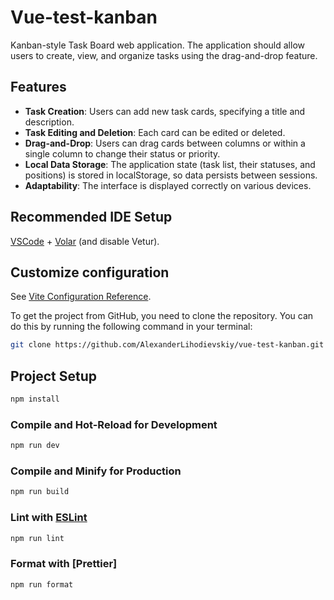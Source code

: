 # Vue-test-kanban

Kanban-style Task Board web application. The application should allow users to create, view, and organize tasks using the drag-and-drop feature.

## Features

- **Task Creation**: Users can add new task cards, specifying a title and description.
- **Task Editing and Deletion**: Each card can be edited or deleted.
- **Drag-and-Drop**: Users can drag cards between columns or within a single column to change their status or priority.
- **Local Data Storage**: The application state (task list, their statuses, and positions) is stored in localStorage, so data persists between sessions.
- **Adaptability**: The interface is displayed correctly on various devices.

## Recommended IDE Setup

[VSCode](https://code.visualstudio.com/) + [Volar](https://marketplace.visualstudio.com/items?itemName=Vue.volar) (and disable Vetur).

## Customize configuration

See [Vite Configuration Reference](https://vitejs.dev/config/).

To get the project from GitHub, you need to clone the repository. You can do this by running the following command in your terminal:

```sh
git clone https://github.com/AlexanderLihodievskiy/vue-test-kanban.git
```

## Project Setup

```sh
npm install
```

### Compile and Hot-Reload for Development

```sh
npm run dev
```

### Compile and Minify for Production

```sh
npm run build
```

### Lint with [ESLint](https://eslint.org/)

```sh
npm run lint
```

### Format with [Prettier]
```sh
npm run format
```